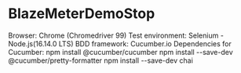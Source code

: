 # BlazeMeterDemoStop

Browser: Chrome (Chromedriver 99)
Test environment: Selenium - Node.js(16.14.0 LTS) 
BDD framework: Cucumber.io
Dependencies for Cucumber: 
npm install @cucumber/cucumber 
npm install --save-dev @cucumber/pretty-formatter 
npm install --save-dev chai
